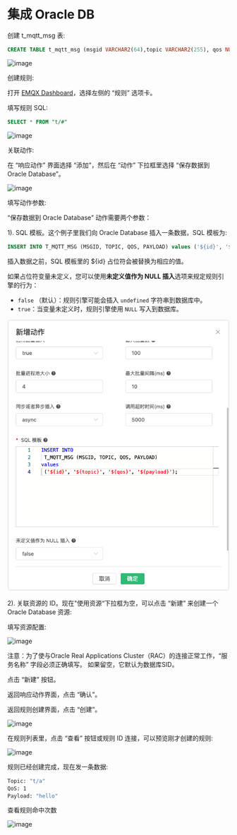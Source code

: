 # 集成 Oracle DB

创建 t_mqtt_msg 表:

```sql
CREATE TABLE t_mqtt_msg (msgid VARCHAR2(64),topic VARCHAR2(255), qos NUMBER(1), payload NCLOB)
```

![image](./assets/rule-engine/oracle_action_1.png)

创建规则:

打开 [EMQX Dashboard](http://127.0.0.1:18083/#/rules)，选择左侧的 “规则” 选项卡。

填写规则 SQL:

```sql
SELECT * FROM "t/#"
```

![image](./assets/rule-engine/rule_sql.png)

关联动作:

在 “响应动作” 界面选择 “添加”，然后在 “动作” 下拉框里选择 “保存数据到 Oracle Database”。

![image](./assets/rule-engine/oracle_action_2.png)

填写动作参数:

“保存数据到 Oracle Database” 动作需要两个参数：

1). SQL 模板。这个例子里我们向 Oracle Database 插入一条数据，SQL 模板为:

```sql
INSERT INTO T_MQTT_MSG (MSGID, TOPIC, QOS, PAYLOAD) values ('${id}', '${topic}', '${qos}', '${payload}');
```

插入数据之前，SQL 模板里的 ${id} 占位符会被替换为相应的值。

如果占位符变量未定义，您可以使用**未定义值作为 NULL 插入**选项来规定规则引擎的行为：

- `false` （默认）：规则引擎可能会插入 `undefined` 字符串到数据库中。
- `true`：当变量未定义时，规则引擎使用 `NULL` 写入到数据库。

![image](./assets/rule-engine/oracle_action_4.png)

2). 关联资源的 ID。现在"使用资源“下拉框为空，可以点击 “新建” 来创建一个 Oracle Database  资源:

填写资源配置:

![image](./assets/rule-engine/oracle_action_3.png)

注意：为了使与Oracle Real Applications Cluster（RAC）的连接正常工作，“服务名称” 字段必须正确填写。 如果留空，它默认为数据库SID。

点击 “新建” 按钮。

返回响应动作界面，点击 “确认”。

返回规则创建界面，点击 “创建”。

![image](./assets/rule-engine/oracle_action_5.png)

在规则列表里，点击 “查看” 按钮或规则 ID 连接，可以预览刚才创建的规则:

![image](./assets/rule-engine/oracle_action_6.png)

规则已经创建完成，现在发一条数据:

```bash
Topic: "t/a"
QoS: 1
Payload: "hello"
```

查看规则命中次数

![image](./assets/rule-engine/oracle_action_7.png)

